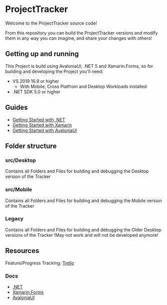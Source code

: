 ProjectTracker
=============

Welcome to the ProjectTracker source code!

From this repository you can build the ProjectTracker versions and modify them in any way you can imagine, and share your changes with others!

Getting up and running
----------------------
This Project is build using AvaloniaUI, .NET 5 and Xamarin.Forms, so for building and developing the Project you'll need:
* VS 2019 16.9 or higher
  * With Mobile, Cross Platfrom and Desktop Workloads installed
* .NET SDK 5.0 or higher

## Guides
- [Getting Started with .NET][dotnet-quickstart]
- [Getting Started with Xamarin][xamarin-quickstart]
- [Getting Started with AvaloniaUI][avaloniaui-quickstart]


[dotnet-quickstart]: https://dotnet.microsoft.com/learn/dotnet/hello-world-tutorial/intro
[xamarin-quickstart]: https://dotnet.microsoft.com/learn/xamarin/hello-world-tutorial/intro
[avaloniaui-quickstart]: https://docs.avaloniaui.net/docs/getting-started



## Folder structure
### src/Desktop
Contains all Folders and Files for building and debugging the Desktop version of the Tracker

### src/Mobile
Contains all Folders and Files for building and debugging the Mobile version of the Tracker

### Legacy

Contains all Folders and Files for building and debugging the Older Desktop versions of the Tracker
!May not work and will not be developed anymore!


## Resources
Feature/Progress Tracking: [Trello](https://trello.com/b/DEfts4IE/project-tracker-mobile)
### Docs
* [.NET](https://docs.microsoft.com/de-de/dotnet/)
* [Xamarin.Forms](https://docs.microsoft.com/de-de/xamarin/xamarin-forms/)
* [AvaloniaUI](https://docs.avaloniaui.net)
